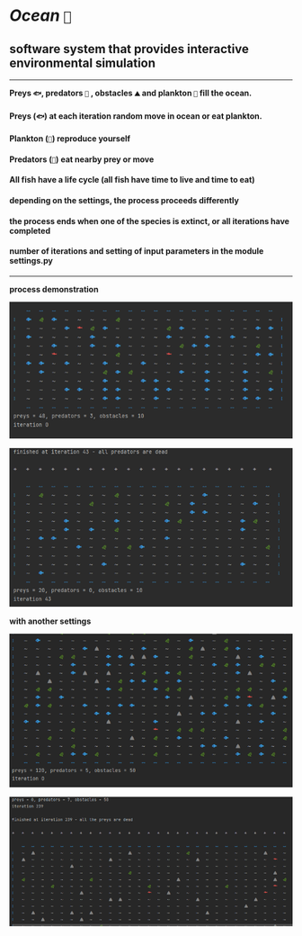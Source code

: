 # _Ocean_ `🌊`
## software system that provides interactive environmental simulation
***
__Preys `🐟`, predators `🦈` , obstacles `⛰` and plankton `🌿` fill the ocean.__

#### Preys (`🐟`) at each iteration random move in ocean or eat plankton.
#### Plankton (`🌿`) reproduce yourself  

#### Predators (`🦈`) eat nearby prey or move

#### All fish have a life cycle (all fish have time to live and time to eat)
#### depending on the settings, the process proceeds differently
#### the process ends when one of the species is extinct, or all iterations have completed
#### number of iterations and setting of input parameters in the module settings.py
***

__process demonstration__ 

![image](screen/start_process.png)

![image](screen/finish.png)


__with another settings__

![image](screen/iteration_0.png)

![image](screen/finished_at_iteration_239.png)


